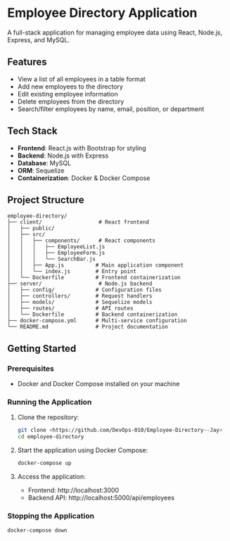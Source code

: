 # Employee Directory Application

A full-stack application for managing employee data using React, Node.js, Express, and MySQL.

## Features

- View a list of all employees in a table format
- Add new employees to the directory
- Edit existing employee information
- Delete employees from the directory
- Search/filter employees by name, email, position, or department

## Tech Stack

- **Frontend**: React.js with Bootstrap for styling
- **Backend**: Node.js with Express
- **Database**: MySQL
- **ORM**: Sequelize
- **Containerization**: Docker & Docker Compose

## Project Structure

```
employee-directory/
├── client/                  # React frontend
│   ├── public/
│   ├── src/
│   │   ├── components/      # React components
│   │   │   ├── EmployeeList.js
│   │   │   ├── EmployeeForm.js
│   │   │   └── SearchBar.js
│   │   ├── App.js          # Main application component
│   │   └── index.js        # Entry point
│   └── Dockerfile          # Frontend containerization
├── server/                  # Node.js backend
│   ├── config/             # Configuration files
│   ├── controllers/        # Request handlers
│   ├── models/             # Sequelize models
│   ├── routes/             # API routes
│   └── Dockerfile          # Backend containerization
├── docker-compose.yml      # Multi-service configuration
└── README.md               # Project documentation
```

## Getting Started

### Prerequisites

- Docker and Docker Compose installed on your machine

### Running the Application

1. Clone the repository:
   ```bash
   git clone <https://github.com/DevOps-010/Employee-Directory--Jay>
   cd employee-directory
   ```

2. Start the application using Docker Compose:
   ```bash
   docker-compose up
   ```

3. Access the application:
   - Frontend: http://localhost:3000
   - Backend API: http://localhost:5000/api/employees

### Stopping the Application

```bash
docker-compose down
```
